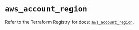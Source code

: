 # `aws_account_region`

Refer to the Terraform Registry for docs: [`aws_account_region`](https://registry.terraform.io/providers/hashicorp/aws/5.82.1/docs/resources/account_region).
